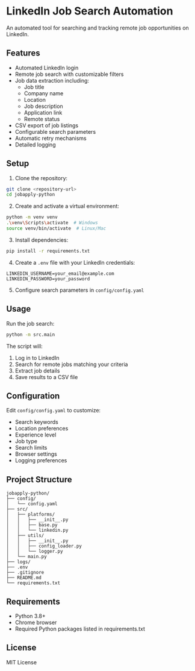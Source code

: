# LinkedIn Job Search Automation

An automated tool for searching and tracking remote job opportunities on LinkedIn.

## Features

- Automated LinkedIn login
- Remote job search with customizable filters
- Job data extraction including:
  - Job title
  - Company name
  - Location
  - Job description
  - Application link
  - Remote status
- CSV export of job listings
- Configurable search parameters
- Automatic retry mechanisms
- Detailed logging

## Setup

1. Clone the repository:
```bash
git clone <repository-url>
cd jobapply-python
```

2. Create and activate a virtual environment:
```bash
python -m venv venv
.\venv\Scripts\activate  # Windows
source venv/bin/activate  # Linux/Mac
```

3. Install dependencies:
```bash
pip install -r requirements.txt
```

4. Create a `.env` file with your LinkedIn credentials:
```
LINKEDIN_USERNAME=your_email@example.com
LINKEDIN_PASSWORD=your_password
```

5. Configure search parameters in `config/config.yaml`

## Usage

Run the job search:
```bash
python -m src.main
```

The script will:
1. Log in to LinkedIn
2. Search for remote jobs matching your criteria
3. Extract job details
4. Save results to a CSV file

## Configuration

Edit `config/config.yaml` to customize:
- Search keywords
- Location preferences
- Experience level
- Job type
- Search limits
- Browser settings
- Logging preferences

## Project Structure

```
jobapply-python/
├── config/
│   └── config.yaml
├── src/
│   ├── platforms/
│   │   ├── __init__.py
│   │   ├── base.py
│   │   └── linkedin.py
│   ├── utils/
│   │   ├── __init__.py
│   │   ├── config_loader.py
│   │   └── logger.py
│   └── main.py
├── logs/
├── .env
├── .gitignore
├── README.md
└── requirements.txt
```

## Requirements

- Python 3.8+
- Chrome browser
- Required Python packages listed in requirements.txt

## License

MIT License 